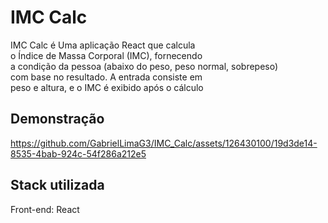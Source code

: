 # IMC Calc

<div>
 <p>IMC Calc é Uma aplicação React que calcula<br> o Índice de Massa Corporal (IMC), fornecendo<br> a condição da pessoa (abaixo do peso, peso normal, sobrepeso)<br> com base no resultado. A entrada consiste em<br> peso e altura, e o IMC é exibido após o cálculo</p>

 ## Demonstração
 https://github.com/GabrielLimaG3/IMC_Calc/assets/126430100/19d3de14-8535-4bab-924c-54f286a212e5



 ## Stack utilizada
 Front-end: React
</div>

 
